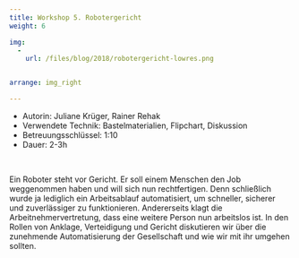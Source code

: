 ```yaml
---
title: Workshop 5. Robotergericht
weight: 6

img:
  -
    url: /files/blog/2018/robotergericht-lowres.png


arrange: img_right

---
```


* Autorin: Juliane Krüger, Rainer Rehak
* Verwendete Technik: Bastelmaterialien, Flipchart, Diskussion
* Betreuungsschlüssel: 1:10
* Dauer: 2-3h<br>
<br>

Ein Roboter steht vor Gericht. Er soll einem Menschen den Job weggenommen haben und will sich nun rechtfertigen. Denn schließlich wurde ja lediglich ein Arbeitsablauf automatisiert, um schneller, sicherer und zuverlässiger zu funktionieren. Andererseits klagt die Arbeitnehmervertretung, dass eine weitere Person nun arbeitslos ist. In den Rollen von Anklage, Verteidigung und Gericht diskutieren wir über die zunehmende Automatisierung der Gesellschaft und wie wir mit ihr umgehen sollten.
